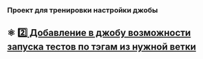 ### Проект для тренировки настройки джобы
## :atom_symbol: [ :two: Добавление в джобу возможности запуска тестов по тэгам из нужной ветки](https://github.com/valentina810/ci-cd/blob/main/chapters/setting_up_running_tests_by_tags.md)